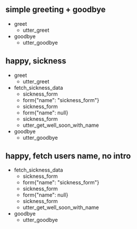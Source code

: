 ## simple greeting + goodbye
* greet
    - utter_greet
* goodbye
    - utter_goodbye


<!-- ## sick with intro and ending
* greet
    - utter_greet
* sickness
    - utter_get_well_soon
* goodbye
    - utter_goodbye -->

## happy, sickness
* greet
    - utter_greet
* fetch_sickness_data
    - sickness_form
    - form{"name": "sickness_form"}
    - sickness_form
    - form{"name": null}
    - sickness_form
    - utter_get_well_soon_with_name 
* goodbye
    - utter_goodbye

## happy, fetch users name, no intro
* fetch_sickness_data
    - sickness_form
    - form{"name": "sickness_form"}
    - sickness_form
    - form{"name": null}
    - sickness_form
    - utter_get_well_soon_with_name 
* goodbye
    - utter_goodbye
